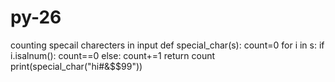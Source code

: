 # py-26
counting specail charecters in input
def special_char(s):
    count=0
    for i in s:
        if i.isalnum():
            count==0
        else:
            count+=1
    return count
print(special_char("hi#&$$99"))
